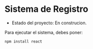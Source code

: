 <h1>Sistema de Registro</h1>

- Estado del proyecto: En construcion.

Para ejecutar el sistema, debes poner:

```npm install react```
